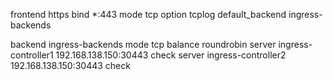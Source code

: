 frontend https
    bind *:443
    mode tcp
    option tcplog
    default_backend ingress-backends

backend ingress-backends
    mode tcp
    balance roundrobin
    server ingress-controller1 192.168.138.150:30443 check
    server ingress-controller2 192.168.138.150:30443 check

